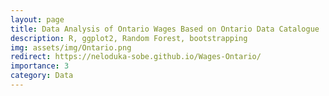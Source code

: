 ```yaml
---
layout: page
title: Data Analysis of Ontario Wages Based on Ontario Data Catalogue
description: R, ggplot2, Random Forest, bootstrapping
img: assets/img/Ontario.png
redirect: https://neloduka-sobe.github.io/Wages-Ontario/
importance: 3
category: Data
---
```

